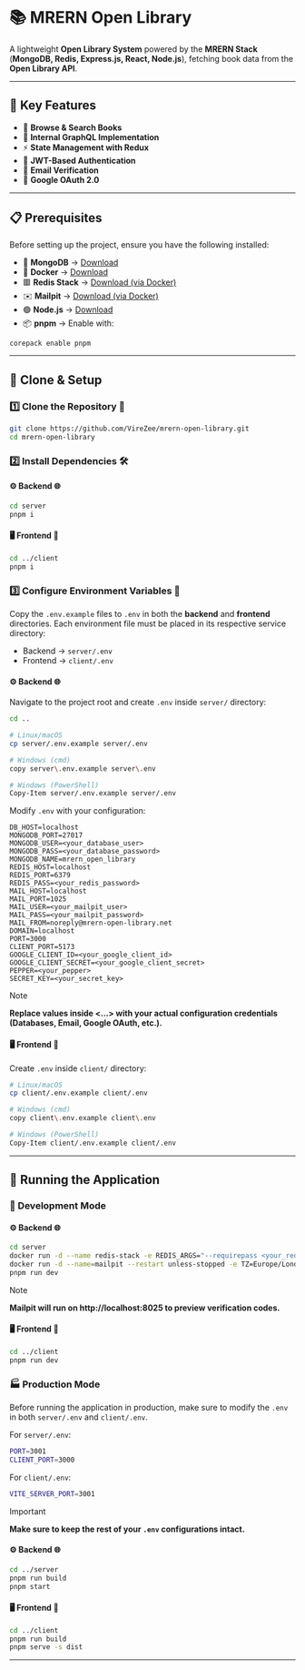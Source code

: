 # **📚 MRERN Open Library**
A lightweight **Open Library System** powered by the **MRERN Stack** (**MongoDB, Redis, Express.js, React, Node.js**), fetching book data from the **Open Library API**.

---

## **🌟 Key Features**
- 📖 **Browse & Search Books**
- 🔗 **Internal GraphQL Implementation**
- ⚡ **State Management with Redux**
- 🔐 **JWT-Based Authentication**
- 📧 **Email Verification**
- 🔑 **Google OAuth 2.0**

---

## **📋 Prerequisites**
Before setting up the project, ensure you have the following installed:
- 🍃 **MongoDB** → [Download](https://www.mongodb.com/try/download/enterprise)
- 🐋 **Docker** → [Download](https://docs.docker.com/get-started/get-docker)
- 🟥 **Redis Stack** → [Download (via Docker)](https://redis.io/docs/latest/operate/oss_and_stack/install/archive/install-stack/docker)
- ✉️ **Mailpit** → [Download (via Docker)](https://mailpit.axllent.org/docs/install/docker)
- 🟢 **Node.js** → [Download](https://nodejs.org/en/download)
- 📦 **pnpm** → Enable with:
```sh
corepack enable pnpm
```  

---

## **📂 Clone & Setup**
###  1️⃣ Clone the Repository 🔄
```sh
git clone https://github.com/VireZee/mrern-open-library.git
cd mrern-open-library
```

### 2️⃣ Install Dependencies 🛠️
#### ⚙️ Backend 🌐
```sh
cd server
pnpm i
```

#### 🖥️ Frontend 📱
```sh
cd ../client
pnpm i
```

###  3️⃣ Configure Environment Variables 🔧
Copy the `.env.example` files to `.env` in both the **backend** and **frontend** directories.
Each environment file must be placed in its respective service directory:  
- Backend → `server/.env`
- Frontend → `client/.env`

#### ⚙️ Backend 🌐
Navigate to the project root and create `.env` inside `server/` directory:
```sh
cd ..

# Linux/macOS
cp server/.env.example server/.env

# Windows (cmd)
copy server\.env.example server\.env

# Windows (PowerShell)
Copy-Item server/.env.example server/.env 
```

Modify `.env` with your configuration:
```env
DB_HOST=localhost
MONGODB_PORT=27017
MONGODB_USER=<your_database_user>
MONGODB_PASS=<your_database_password>
MONGODB_NAME=mrern_open_library
REDIS_HOST=localhost
REDIS_PORT=6379
REDIS_PASS=<your_redis_password>
MAIL_HOST=localhost
MAIL_PORT=1025
MAIL_USER=<your_mailpit_user>
MAIL_PASS=<your_mailpit_password>
MAIL_FROM=noreply@mrern-open-library.net
DOMAIN=localhost
PORT=3000
CLIENT_PORT=5173
GOOGLE_CLIENT_ID=<your_google_client_id>
GOOGLE_CLIENT_SECRET=<your_google_client_secret>
PEPPER=<your_pepper>
SECRET_KEY=<your_secret_key>
```
> [!NOTE]
> **Replace values inside <...> with your actual configuration credentials (Databases, Email, Google OAuth, etc.).**

#### 🖥️ Frontend 📱
Create `.env` inside `client/` directory:
```sh
# Linux/macOS
cp client/.env.example client/.env

# Windows (cmd)
copy client\.env.example client\.env

# Windows (PowerShell)
Copy-Item client/.env.example client/.env
```

---

## **🚀 Running the Application**
### **🚧 Development Mode**
#### ⚙️ Backend 🌐
```sh
cd server
docker run -d --name redis-stack -e REDIS_ARGS="--requirepass <your_redis_password>" -p 6379:6379 -p 8001:8001 redis/redis-stack:latest
docker run -d --name=mailpit --restart unless-stopped -e TZ=Europe/London -p 8025:8025 -p 1025:1025 axllent/mailpit
pnpm run dev
```
> [!NOTE]
> **Mailpit will run on http://localhost:8025 to preview verification codes.**

#### 🖥️ Frontend 📱
```sh
cd ../client
pnpm run dev
```

### **🏭 Production Mode**
Before running the application in production, make sure to modify the `.env` in both `server/.env` and `client/.env`.

For `server/.env`:
```sh
PORT=3001
CLIENT_PORT=3000
```
For `client/.env`:
```sh
VITE_SERVER_PORT=3001
```
> [!IMPORTANT]
> **Make sure to keep the rest of your `.env` configurations intact.**

#### ⚙️ Backend 🌐
```sh
cd ../server
pnpm run build
pnpm start
```

#### 🖥️ Frontend 📱
```sh
cd ../client
pnpm run build
pnpm serve -s dist
```

---